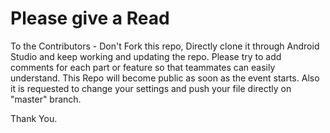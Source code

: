 # Please give a Read

To the Contributors - Don't Fork this repo, Directly clone it through Android Studio and keep working and updating the repo.
Please try to add comments for each part or feature so that teammates can easily understand.
This Repo will become public as soon as the event starts.
Also it is requested to change your settings and push your file directly on "master" branch.


Thank You.
